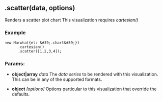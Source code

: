 

<!-- Start src/scripts/visualizations/scatter.js -->

## .scatter(data, options)

Renders a scatter plot chart
This visualization requires *cartesian()*

### Example
    new Narwha({el: &#39;.chart&#39;})
          .cartesian()
          .scatter([1,2,3,4]);

### Params: 

* **object|array** *data* The _data series_ to be rendered with this visualization. This can be in any of the supported formats.

* **object** *[options]* Options particular to this visualization that override the defaults.

<!-- End src/scripts/visualizations/scatter.js -->

